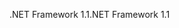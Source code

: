 <span data-ttu-id="ccff8-101">.NET Framework 1.1</span><span class="sxs-lookup"><span data-stu-id="ccff8-101">.NET Framework 1.1</span></span>